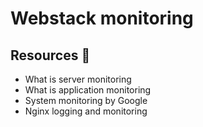 # Webstack monitoring
## Resources :scroll:
* What is server monitoring
* What is application monitoring
* System monitoring by Google
* Nginx logging and monitoring
